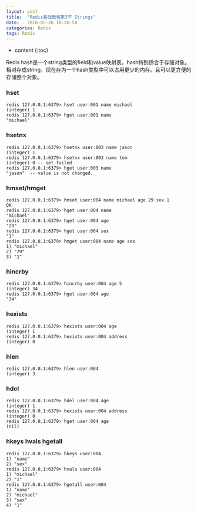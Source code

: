 ```yaml
---
layout: post
title:  "Redis基础教程第3节 Strings"
date:   2016-05-26 10:26:58
categories: Redis
tags: Redis
---
```


* content
{:toc}

Redis hash是一个string类型的field和value映射表。hash特别适合于存储对象。相对存成string，现在存为一个hash类型中可以占用更少的内存。且可以更方便的存储整个对象。



### hset
```
redis 127.0.0.1:6379> hset user:001 name michael
(integer) 1
redis 127.0.0.1:6379> hget user:001 name
"michael"
```
### hsetnx
```
redis 127.0.0.1:6379> hsetnx user:003 name jason
(integer) 1
redis 127.0.0.1:6379> hsetnx user:003 name tom
(integer) 0 -- set failed
redis 127.0.0.1:6379> hget user:003 name
"jason"  -- value is not changed.
```

### hmset/hmget
```
redis 127.0.0.1:6379> hmset user:004 name michael age 29 sex 1
OK
redis 127.0.0.1:6379> hget user:004 name
"michael"
redis 127.0.0.1:6379> hget user:004 age
"29"
redis 127.0.0.1:6379> hget user:004 sex
"1"
redis 127.0.0.1:6379> hmget user:004 name age sex
1) "michael"
2) "29"
3) "1"
```

### hincrby 
```
redis 127.0.0.1:6379> hincrby user:004 age 5
(integer) 34
redis 127.0.0.1:6379> hget user:004 age
"34"
```

### hexists 
```
redis 127.0.0.1:6379> hexists user:004 age
(integer) 1
redis 127.0.0.1:6379> hexists user:004 address
(integer) 0

```
### hlen 
```
redis 127.0.0.1:6379> hlen user:004
(integer) 3
```

### hdel 
```
redis 127.0.0.1:6379> hdel user:004 age
(integer) 1
redis 127.0.0.1:6379> hexists user:004 address
(integer) 0
redis 127.0.0.1:6379> hget user:004 age
(nil)
```

### hkeys hvals hgetall 
```
redis 127.0.0.1:6379> hkeys user:004
1) "name"
2) "sex"
redis 127.0.0.1:6379> hvals user:004
1) "michael"
2) "1"
redis 127.0.0.1:6379> hgetall user:004
1) "name"
2) "michael"
3) "sex"
4) "1"
```